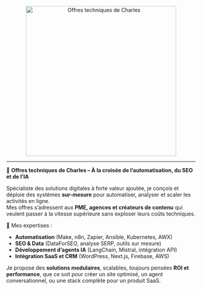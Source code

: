 <p align="center">
  <img src="bio-charles-van-den-driessche.png" alt="Offres techniques de Charles" width="400"/>
</p>

---

🔧 **Offres techniques de Charles – À la croisée de l’automatisation, du SEO et de l’IA**

Spécialiste des solutions digitales à forte valeur ajoutée, je conçois et déploie des systèmes **sur-mesure** pour automatiser, analyser et scaler les activités en ligne.  
Mes offres s’adressent aux **PME, agences et créateurs de contenu** qui veulent passer à la vitesse supérieure sans exploser leurs coûts techniques.

🧩 Mes expertises :
- **Automatisation** (Make, n8n, Zapier, Ansible, Kubernetes, AWX)
- **SEO & Data** (DataForSEO, analyse SERP, outils sur mesure)
- **Développement d’agents IA** (LangChain, Mistral, intégration API)
- **Intégration SaaS et CRM** (WordPress, Next.js, Firebase, AWS)

Je propose des **solutions modulaires**, scalables, toujours pensées **ROI et performance**, que ce soit pour créer un site optimisé, un agent conversationnel, ou une stack complète pour un produit SaaS.
